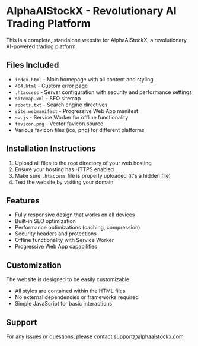 # AlphaAIStockX - Revolutionary AI Trading Platform

This is a complete, standalone website for AlphaAIStockX, a revolutionary AI-powered trading platform.

## Files Included

- `index.html` - Main homepage with all content and styling
- `404.html` - Custom error page
- `.htaccess` - Server configuration with security and performance settings
- `sitemap.xml` - SEO sitemap
- `robots.txt` - Search engine directives
- `site.webmanifest` - Progressive Web App manifest
- `sw.js` - Service Worker for offline functionality
- `favicon.png` - Vector favicon source
- Various favicon files (ico, png) for different platforms

## Installation Instructions

1. Upload all files to the root directory of your web hosting
2. Ensure your hosting has HTTPS enabled
3. Make sure `.htaccess` file is properly uploaded (it's a hidden file)
4. Test the website by visiting your domain

## Features

- Fully responsive design that works on all devices
- Built-in SEO optimization
- Performance optimizations (caching, compression)
- Security headers and protections
- Offline functionality with Service Worker
- Progressive Web App capabilities

## Customization

The website is designed to be easily customizable:

- All styles are contained within the HTML files
- No external dependencies or frameworks required
- Simple JavaScript for basic interactions

## Support

For any issues or questions, please contact support@alphaaistockx.com
